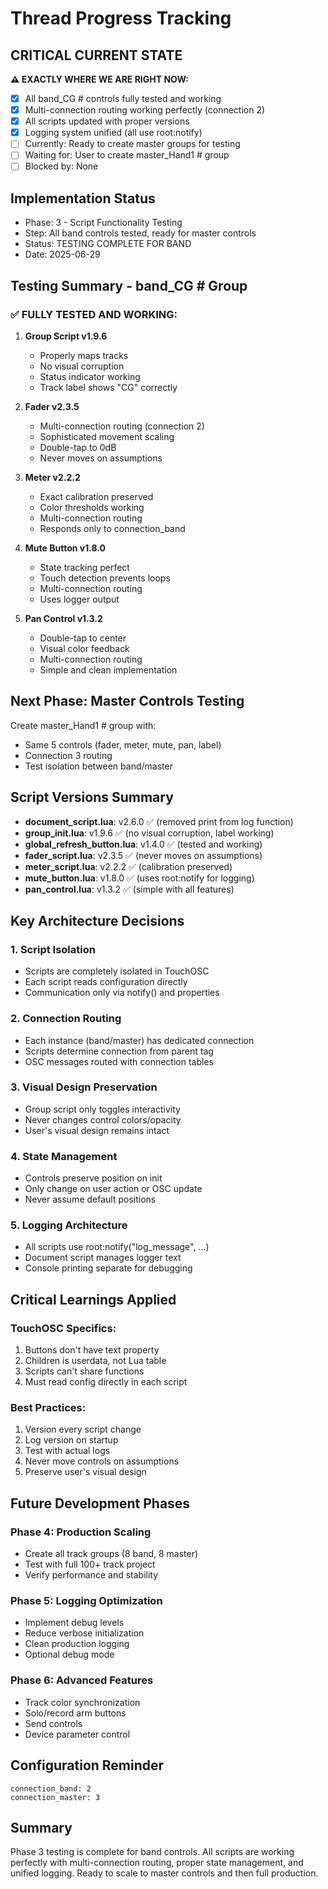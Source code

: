 # Thread Progress Tracking

## CRITICAL CURRENT STATE
**⚠️ EXACTLY WHERE WE ARE RIGHT NOW:**
- [x] All band_CG # controls fully tested and working
- [x] Multi-connection routing working perfectly (connection 2)
- [x] All scripts updated with proper versions
- [x] Logging system unified (all use root:notify)
- [ ] Currently: Ready to create master groups for testing
- [ ] Waiting for: User to create master_Hand1 # group
- [ ] Blocked by: None

## Implementation Status
- Phase: 3 - Script Functionality Testing
- Step: All band controls tested, ready for master controls
- Status: TESTING COMPLETE FOR BAND
- Date: 2025-06-29

## Testing Summary - band_CG # Group

### ✅ FULLY TESTED AND WORKING:
1. **Group Script v1.9.6**
   - Properly maps tracks
   - No visual corruption
   - Status indicator working
   - Track label shows "CG" correctly

2. **Fader v2.3.5**
   - Multi-connection routing (connection 2)
   - Sophisticated movement scaling
   - Double-tap to 0dB
   - Never moves on assumptions

3. **Meter v2.2.2**
   - Exact calibration preserved
   - Color thresholds working
   - Multi-connection routing
   - Responds only to connection_band

4. **Mute Button v1.8.0**
   - State tracking perfect
   - Touch detection prevents loops
   - Multi-connection routing
   - Uses logger output

5. **Pan Control v1.3.2**
   - Double-tap to center
   - Visual color feedback
   - Multi-connection routing
   - Simple and clean implementation

## Next Phase: Master Controls Testing
Create master_Hand1 # group with:
- Same 5 controls (fader, meter, mute, pan, label)
- Connection 3 routing
- Test isolation between band/master

## Script Versions Summary
- **document_script.lua**: v2.6.0 ✅ (removed print from log function)
- **group_init.lua**: v1.9.6 ✅ (no visual corruption, label working)
- **global_refresh_button.lua**: v1.4.0 ✅ (tested and working)
- **fader_script.lua**: v2.3.5 ✅ (never moves on assumptions)
- **meter_script.lua**: v2.2.2 ✅ (calibration preserved)
- **mute_button.lua**: v1.8.0 ✅ (uses root:notify for logging)
- **pan_control.lua**: v1.3.2 ✅ (simple with all features)

## Key Architecture Decisions

### 1. Script Isolation
- Scripts are completely isolated in TouchOSC
- Each script reads configuration directly
- Communication only via notify() and properties

### 2. Connection Routing
- Each instance (band/master) has dedicated connection
- Scripts determine connection from parent tag
- OSC messages routed with connection tables

### 3. Visual Design Preservation
- Group script only toggles interactivity
- Never changes control colors/opacity
- User's visual design remains intact

### 4. State Management
- Controls preserve position on init
- Only change on user action or OSC update
- Never assume default positions

### 5. Logging Architecture
- All scripts use root:notify("log_message", ...)
- Document script manages logger text
- Console printing separate for debugging

## Critical Learnings Applied

### TouchOSC Specifics:
1. Buttons don't have text property
2. Children is userdata, not Lua table
3. Scripts can't share functions
4. Must read config directly in each script

### Best Practices:
1. Version every script change
2. Log version on startup
3. Test with actual logs
4. Never move controls on assumptions
5. Preserve user's visual design

## Future Development Phases

### Phase 4: Production Scaling
- Create all track groups (8 band, 8 master)
- Test with full 100+ track project
- Verify performance and stability

### Phase 5: Logging Optimization
- Implement debug levels
- Reduce verbose initialization
- Clean production logging
- Optional debug mode

### Phase 6: Advanced Features
- Track color synchronization
- Solo/record arm buttons
- Send controls
- Device parameter control

## Configuration Reminder
```
connection_band: 2
connection_master: 3
```

## Summary
Phase 3 testing is complete for band controls. All scripts are working perfectly with multi-connection routing, proper state management, and unified logging. Ready to scale to master controls and then full production.